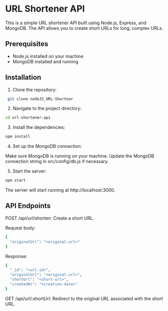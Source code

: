 # URL Shortener API

This is a simple URL shortener API built using Node.js, Express, and MongoDB. The API allows you to create short URLs for long, complex URLs.

## Prerequisites

- Node.js installed on your machine
- MongoDB installed and running

## Installation

1. Clone the repository:
```bash
 git clone nodeJS_URL-Shortner
```

2. Navigate to the project directory:

```bash
cd url-shortener-api

```

3. Install the dependencies:

```bash
npm install
```

4. Set up the MongoDB connection:

Make sure MongoDB is running on your machine.
Update the MongoDB connection string in src/config/db.js if necessary.

5. Start the server:

```bash
npm start

```

The server will start running at http://localhost:3000.

## API Endpoints

POST /api/url/shorten: Create a short URL.

Request body:

```bash
{
  "originalUrl": "<original-url>"
}
```

Response:

```bash
{
  "_id": "<url-id>",
  "originalUrl": "<original-url>",
  "shortUrl": "<short-url>",
  "createdAt": "<creation-date>"
}
```

GET /api/url/:shortUrl: Redirect to the original URL associated with the short URL.
